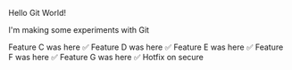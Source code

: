 Hello Git World!

I'm making some experiments with Git

Feature C was here ✅
Feature D was here ✅
Feature E was here ✅
Feature F was here ✅
Feature G was here ✅
Hotfix on secure
